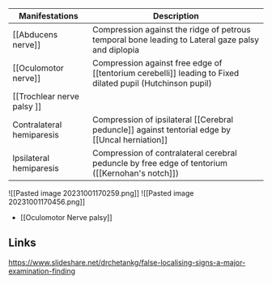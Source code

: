 | Manifestations             | Description                                                                                                |
| -------------------------- | ---------------------------------------------------------------------------------------------------------- |
| [[Abducens nerve]]         | Compression against the ridge of petrous temporal bone leading to Lateral gaze palsy and diplopia          |
| [[Oculomotor nerve]]       | Compression against free edge of [[tentorium cerebelli]] leading to Fixed dilated pupil (Hutchinson pupil) |
| [[Trochlear nerve palsy ]] |                                                                                                            |
| Contralateral hemiparesis  | Compression of ipsilateral [[Cerebral peduncle]] against tentorial edge by [[Uncal herniation]]            |
| Ipsilateral hemiparesis    | Compression of contralateral cerebral peduncle by free edge of tentorium ([[Kernohan's notch]])            |

![[Pasted image 20231001170259.png]]
![[Pasted image 20231001170456.png]]

- [[Oculomotor Nerve palsy]] 


## Links
https://www.slideshare.net/drchetankg/false-localising-signs-a-major-examination-finding
